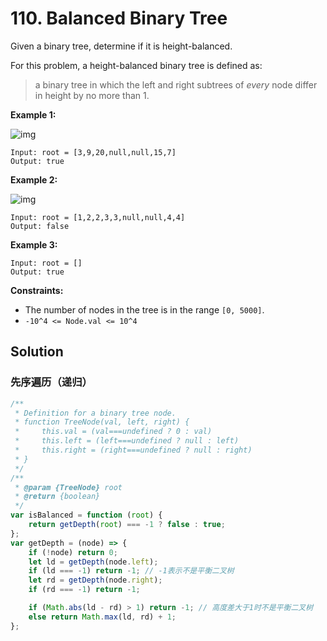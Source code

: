 # 110. Balanced Binary Tree

Given a binary tree, determine if it is height-balanced.

For this problem, a height-balanced binary tree is defined as:

> a binary tree in which the left and right subtrees of _every_ node differ in height by no more than 1.

**Example 1:**

![img](https://assets.leetcode.com/uploads/2020/10/06/balance_1.jpg)

```
Input: root = [3,9,20,null,null,15,7]
Output: true
```

**Example 2:**

![img](https://assets.leetcode.com/uploads/2020/10/06/balance_2.jpg)

```
Input: root = [1,2,2,3,3,null,null,4,4]
Output: false
```

**Example 3:**

```
Input: root = []
Output: true
```

**Constraints:**

-   The number of nodes in the tree is in the range `[0, 5000]`.
-   `-10^4 <= Node.val <= 10^4`

## Solution

### 先序遍历（递归）

```javascript
/**
 * Definition for a binary tree node.
 * function TreeNode(val, left, right) {
 *     this.val = (val===undefined ? 0 : val)
 *     this.left = (left===undefined ? null : left)
 *     this.right = (right===undefined ? null : right)
 * }
 */
/**
 * @param {TreeNode} root
 * @return {boolean}
 */
var isBalanced = function (root) {
    return getDepth(root) === -1 ? false : true;
};
var getDepth = (node) => {
    if (!node) return 0;
    let ld = getDepth(node.left);
    if (ld === -1) return -1; // -1表示不是平衡二叉树
    let rd = getDepth(node.right);
    if (rd === -1) return -1;

    if (Math.abs(ld - rd) > 1) return -1; // 高度差大于1时不是平衡二叉树
    else return Math.max(ld, rd) + 1;
};
```
